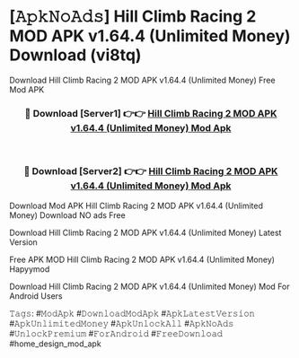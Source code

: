 # [𝙰𝚙𝚔𝙽𝚘𝙰𝚍𝚜] Hill Climb Racing 2 MOD APK v1.64.4 (Unlimited Money) Download (vi8tq)
Download Hill Climb Racing 2 MOD APK v1.64.4 (Unlimited Money) Free Mod APK

<div align="center">
<h3>🔴 Download [Server1] 👉👉 <a href="https://apkcomod.com?title=Hill_Climb_Racing_2_MOD_APK_v1.64.4_(Unlimited_Money)">Hill Climb Racing 2 MOD APK v1.64.4 (Unlimited Money) Mod Apk</a></h3><br>

<h3>🔴 Download [Server2] 👉👉 <a href="https://apkcomod.com?title=Hill_Climb_Racing_2_MOD_APK_v1.64.4_(Unlimited_Money)">Hill Climb Racing 2 MOD APK v1.64.4 (Unlimited Money) Mod Apk</a></h3>
</div>


 Download Mod APK Hill Climb Racing 2 MOD APK v1.64.4 (Unlimited Money) Download NO ads Free

Download Hill Climb Racing 2 MOD APK v1.64.4 (Unlimited Money) Latest Version

Free APK MOD Hill Climb Racing 2 MOD APK v1.64.4 (Unlimited Money) Hapyymod

Download Hill Climb Racing 2 MOD APK v1.64.4 (Unlimited Money) Mod For Android Users

𝚃𝚊𝚐𝚜: #𝙼𝚘𝚍𝙰𝚙𝚔 #𝙳𝚘𝚠𝚗𝚕𝚘𝚊𝚍𝙼𝚘𝚍𝙰𝚙𝚔 #𝙰𝚙𝚔𝙻𝚊𝚝𝚎𝚜𝚝𝚅𝚎𝚛𝚜𝚒𝚘𝚗 #𝙰𝚙𝚔𝚄𝚗𝚕𝚒𝚖𝚒𝚝𝚎𝚍𝙼𝚘𝚗𝚎𝚢 #𝙰𝚙𝚔𝚄𝚗𝚕𝚘𝚌𝚔𝙰𝚕𝚕 #𝙰𝚙𝚔𝙽𝚘𝙰𝚍𝚜 #𝚄𝚗𝚕𝚘𝚌𝚔𝙿𝚛𝚎𝚖𝚒𝚞𝚖 #𝙵𝚘𝚛𝙰𝚗𝚍𝚛𝚘𝚒𝚍 #𝙵𝚛𝚎𝚎𝙳𝚘𝚠𝚗𝚕𝚘𝚊𝚍 #home_design_mod_apk